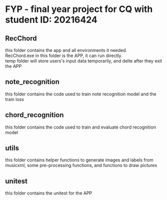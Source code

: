 # FYP - final year project for CQ with student ID: 20216424

## RecChord 
this folder contains the app and all environments it needed.  
RecChord.exe in this folder is the APP, it can run directly.  
temp folder will store users's input data temporarily, and delte after they exit the APP

## note_recognition
this folder contains the code used to train note recognition model and the train loss

## chord_recognition
this folder contains the code used to train and evaluate chord recognition model

## utils
this folder contains helper functions to generate images and labels from musicxml, some pre-processing functions, and functions to draw pictures

## unitest
this folder contains the unitest for the APP
